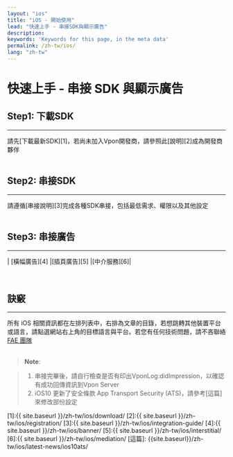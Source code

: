 ```yaml
---
layout: "ios"
title: "iOS - 開始使用"
lead: "快速上手 - 串接SDK與顯示廣告"
description:
keywords: 'Keywords for this page, in the meta data'
permalink: /zh-tw/ios/
lang: "zh-tw"
---
```

# 快速上手 - 串接 SDK 與顯示廣告

## Step1: 下載SDK
---
請先[下載最新SDK][1]，若尚未加入Vpon開發商，請參照此[說明][2]成為開發商夥伴 <br><br>

## Step2: 串接SDK
---
請遵循[串接說明][3]完成各種SDK串接，包括最低需求、權限以及其他設定<br><br>

## Step3: 串接廣告
---

| [橫幅廣告][4]  |[插頁廣告][5] |[中介服務][6]|

<br>

## 訣竅
---
所有 iOS 相關資訊都在左排列表中，右排為文章的目錄，若想跳轉其他裝置平台或語言，請點選網站右上角的目標語言與平台。若您有任何技術問題，請不吝聯絡 [FAE 團隊](mailto:fae@vpon.com)
<br><br>

> **Note**:

> 1. 串接完畢後，請自行檢查是否有印出VponLog:didImpression，以確認有成功回傳資訊到Vpon Server
> 2. iOS10 更新了安全條款 App Transport Security (ATS)，請參考[這篇]來修改部份設定



[1]:{{ site.baseurl }}/zh-tw/ios/download/
[2]:{{ site.baseurl }}/zh-tw/ios/registration/
[3]:{{ site.baseurl }}/zh-tw/ios/integration-guide/
[4]:{{ site.baseurl }}/zh-tw/ios/banner/
[5]:{{ site.baseurl }}/zh-tw/ios/interstitial/
[6]:{{ site.baseurl }}/zh-tw/ios/mediation/
[這篇]: {{site.baseurl}}/zh-tw/ios/latest-news/ios10ats/
